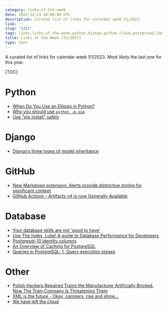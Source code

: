 ```yaml
---
category: links-of-the-week
date: 2023-12-21 10:00:00 UTC
description: Curated list of links for calendar week 51/2023
link: ''
slug: '2351'
tags: links,links-of-the-week,python,django,github,cloud,postgresql,database
title: Links of the Week (51/2023)
type: text
---
```


A curated list of links for calendar week 51/2023. Most likely the last one for
this year.

[TOC]

<!-- TEASER_END -->

# Python
* [When Do You Use an Ellipsis in Python?](https://realpython.com/python-ellipsis/)
* [Why you should use `python -m pip`](https://snarky.ca/why-you-should-use-python-m-pip/)
* [Use “pip install” safely](https://www.b-list.org/weblog/2023/dec/07/pip-install-safely/)

# Django
* [Django’s three types of model inheritance](https://www.b-list.org/weblog/2023/dec/12/django-model-inheritance/)

# GitHub
* [New Markdown extension: Alerts provide distinctive styling for significant content](https://github.blog/changelog/2023-12-14-new-markdown-extension-alerts-provide-distinctive-styling-for-significant-content/)
* [GitHub Actions – Artifacts v4 is now Generally Available](https://github.blog/changelog/2023-12-14-github-actions-artifacts-v4-is-now-generally-available/)

# Database
* [Your database skills are not 'good to have'](https://renegadeotter.com/2023/11/12/your-database-skills-are-not-good-to-have.html)
* [Use The Index, Luke! A guide to Database Performance for Developers](https://use-the-index-luke.com/)
* [Postgresql-10 identity columns](https://www.2ndquadrant.com/en/blog/postgresql-10-identity-columns/)
* [An Overview of Caching for PostgreSQL](https://severalnines.com/blog/overview-caching-postgresql/)
* [Queries in PostgreSQL: 1. Query execution stages](https://postgrespro.com/blog/pgsql/5969262#:~:text=Any%20query%20can%20be%20executed,rows%20that%20match%20your%20query)

# Other
* [Polish Hackers Repaired Trains the Manufacturer Artificially Bricked. Now The Train Company Is Threatening Them](https://www.404media.co/polish-hackers-repaired-trains-the-manufacturer-artificially-bricked-now-the-train-company-is-threatening-them/)
* [XML is the future - Okay, campers, rise and shine...](https://www.bitecode.dev/p/hype-cycles)
* [We have left the cloud](https://world.hey.com/dhh/we-have-left-the-cloud-251760fb)
